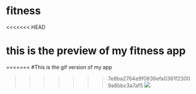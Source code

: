 # fitness
<<<<<<< HEAD

# this is the preview of my fitness app

=======
#This is the gif version of my app
>>>>>>> 7e8ba2764e9f0836efa0361f23009a8bbc3a7af5
![](fitnessapp.gif)
